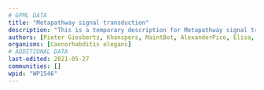 ```yaml
---
# GPML DATA
title: "Metapathway signal transduction"
description: "This is a temporary description for Metapathway signal transduction"
authors: [Pieter Giesbertz, Khanspers, MaintBot, AlexanderPico, Elisa, Eweitz, RaatsS]
organisms: [Caenorhabditis elegans]
# ADDITIONAL DATA
last-edited: 2021-05-27
communities: []
wpid: "WP1546"
---
```

